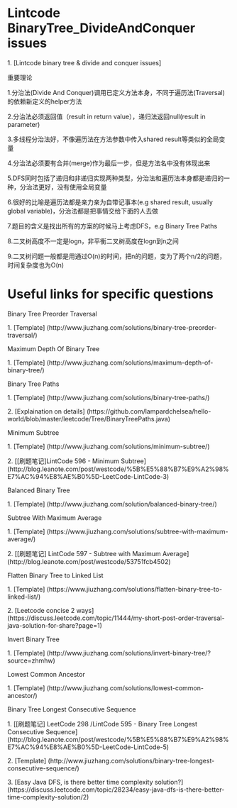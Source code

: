# Lintcode BinaryTree_DivideAndConquer issues
<p>1. [Lintcode binary tree & divide and conquer issues]
<p>重要理论
<p>1.分治法(Divide And Conquer)调用已定义方法本身，不同于遍历法(Traversal)的依赖新定义的helper方法
<p>2.分治法必须返回值（result in return value），递归法返回null(result in parameter)
<p>3.多线程分治法好，不像遍历法在方法参数中传入shared result等类似的全局变量
<p>4.分治法必须要有合并(merge)作为最后一步，但是方法名中没有体现出来
<p>5.DFS同时包括了递归和非递归实现两种类型，分治法和遍历法本身都是递归的一种，分治法更好，没有使用全局变量
<p>6.很好的比喻是遍历法都是亲力亲为自带记事本(e.g shared result, usually global variable)，分治法都是把事情交给下面的人去做
<p>7.题目的含义是找出所有的方案的时候马上考虑DFS，e.g Binary Tree Paths
<p>8.二叉树高度不一定是logn，非平衡二叉树高度在logn到n之间
<p>9.二叉树问题一般都是用通过O(n)的时间，把n的问题，变为了两个n/2的问题，时间复杂度也为O(n)

# Useful links for specific questions
<p>Binary Tree Preorder Traversal
<p>1. [Template] (http://www.jiuzhang.com/solutions/binary-tree-preorder-traversal/)

<p>Maximum Depth Of Binary Tree
<p>1. [Template] (http://www.jiuzhang.com/solutions/maximum-depth-of-binary-tree/)

<p>Binary Tree Paths
<p>1. [Template] (http://www.jiuzhang.com/solutions/binary-tree-paths/)
<p>2. [Explaination on details] (https://github.com/lampardchelsea/hello-world/blob/master/leetcode/Tree/BinaryTreePaths.java) 

<p>Minimum Subtree
<p>1. [Template] (http://www.jiuzhang.com/solutions/minimum-subtree/)
<p>2. [[刷题笔记]LintCode 596 - Minimum Subtree] (http://blog.leanote.com/post/westcode/%5B%E5%88%B7%E9%A2%98%E7%AC%94%E8%AE%B0%5D-LeetCode-LintCode-3)

<p>Balanced Binary Tree
<p>1. [Template] (http://www.jiuzhang.com/solution/balanced-binary-tree/)

<p>Subtree With Maximum Average
<p>1. [Template] (https://www.jiuzhang.com/solutions/subtree-with-maximum-average/)
<p>2. [[刷题笔记] LintCode 597 - Subtree with Maximum Average] (http://blog.leanote.com/post/westcode/53751fcb4502)

<p>Flatten Binary Tree to Linked List
<p>1. [Template] (https://www.jiuzhang.com/solutions/flatten-binary-tree-to-linked-list/)
<p>2. [Leetcode concise 2 ways] (https://discuss.leetcode.com/topic/11444/my-short-post-order-traversal-java-solution-for-share?page=1)

<p>Invert Binary Tree
<p>1. [Template] (http://www.jiuzhang.com/solutions/invert-binary-tree/?source=zhmhw)

<p>Lowest Common Ancestor
<P>1. [Template] (http://www.jiuzhang.com/solutions/lowest-common-ancestor/)

<p>Binary Tree Longest Consecutive Sequence
<p>1. [[刷题笔记] LeetCode 298 /LintCode 595 - Binary Tree Longest Consecutive Sequence] (http://blog.leanote.com/post/westcode/%5B%E5%88%B7%E9%A2%98%E7%AC%94%E8%AE%B0%5D-LeetCode-LintCode-5)
<p>2. [Template] (http://www.jiuzhang.com/solutions/binary-tree-longest-consecutive-sequence/)
<p>3. [Easy Java DFS, is there better time complexity solution?] (https://discuss.leetcode.com/topic/28234/easy-java-dfs-is-there-better-time-complexity-solution/2)




